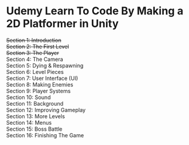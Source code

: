 # Udemy Learn To Code By Making a 2D Platformer in Unity
~~Section 1:  Introduction <br>~~
~~Section 2:  The First Level <br>~~
~~Section 3:  The Player <br>~~
Section 4:  The Camera <br>
Section 5:  Dying & Respawning <br>
Section 6:  Level Pieces <br>
Section 7:  User Interface (UI) <br>
Section 8:  Making Enemies <br>
Section 9:  Player Systems <br>
Section 10: Sound <br>
Section 11: Background <br>
Section 12: Improving Gameplay <br>
Section 13: More Levels <br>
Section 14: Menus <br>
Section 15: Boss Battle <br>
Section 16: Finishing The Game
